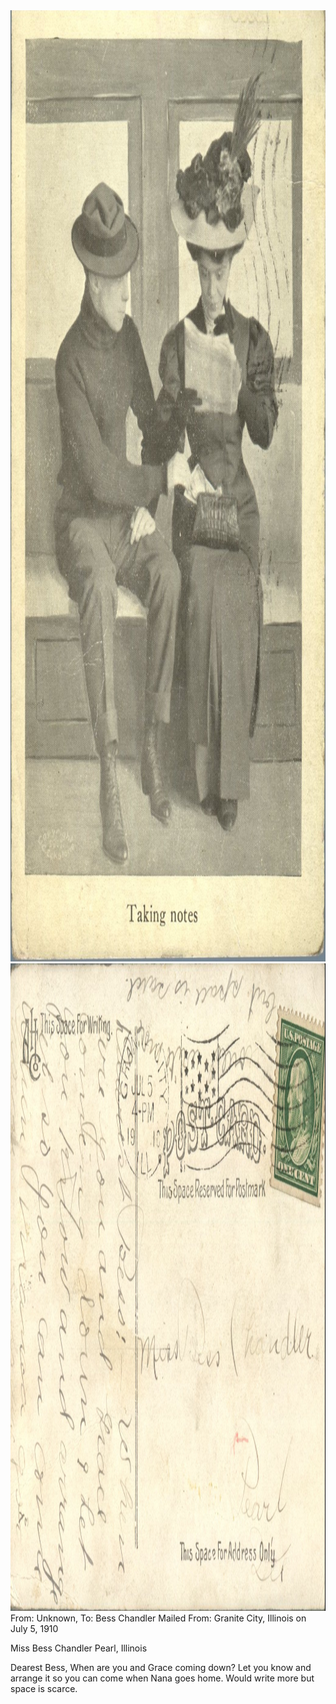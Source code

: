 <html><body><a href="/wp-content/uploads/2014/06/postcard-2014-20140602_18012127_0440.jpg"><img class="alignnone size-full wp-image-1047" src="/wp-content/uploads/2014/06/postcard-2014-20140602_18012127_0440.jpg" alt="postcard-2014-20140602_18012127_0440" width="1040" height="1522"></a> <a href="/wp-content/uploads/2014/06/postcard-2014-20140602_18012905_0441.jpg"><img class="alignnone size-full wp-image-1048" src="/wp-content/uploads/2014/06/postcard-2014-20140602_18012905_0441.jpg" alt="postcard-2014-20140602_18012905_0441" width="1547" height="1036"></a>From: Unknown, To: Bess Chandler
Mailed From: Granite City, Illinois on July 5, 1910

Miss Bess Chandler
Pearl, Illinois

Dearest Bess,
When are you and Grace coming down? Let you know and arrange it so you can come when Nana goes home. Would write more but space is scarce.</body></html>
